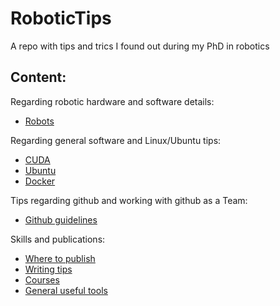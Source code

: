 # RoboticTips
A repo with tips and trics I found out during my PhD in robotics

## Content:
Regarding robotic hardware and software details:
- [Robots](/robots)

Regarding general software and Linux/Ubuntu tips:
- [CUDA](software/CUDA.md)
- [Ubuntu](software/Ubuntu_install.md)
- [Docker](software/docker.md)

Tips regarding github and working with github as a Team:
- [Github guidelines](software/git_instructions.md)

Skills and publications:
- [Where to publish](skills/where_to_publish.md)
- [Writing tips](skills/writing_tips.md)
- [Courses](skills/courses.md)
- [General useful tools](skills/tools.md)



